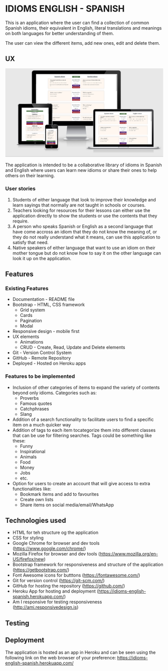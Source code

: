 # IDIOMS ENGLISH - SPANISH

This is an application where the user can find a collection of common Spanish idioms, their equivalent in English, literal translations and meanings on both languages for better understanding of them.

The user can view the different items, add new ones, edit and delete them.

## UX

![Responsive Views of Home Page](/images/idioms-responsive.png)

The application is intended to be a collaborative library of idioms in Spanish and English where users can learn new idioms or share their ones to help others on their learning.

### User stories

1. Students of either language that look to improve their knowledge and learn sayings that normally are not taught in schools or courses.
2. Teachers looking for resources for their lessons can either use the application directly to show the students or use the contents that they require.
3. A person who speaks Spanish or English as a second language that have come accross an idiom that they do not know the meaning of, or they do not really understand what it means, can use this application to satisfy that need.
4. Native speakers of either language that want to use an idiom on their mother tongue but do not know how to say it on the other language can look it up on the application.

## Features

### Existing Features

- Documentation - README file
- Bootstrap - HTML, CSS framework
    - Grid system
    - Cards
    - Pagination
    - Modal
- Responsive design - mobile first
- UX elements
    - Animations
    - CRUD - Create, Read, Update and Delete elements
- Git - Version Control System
- GitHub - Remote Repository
- Deployed - Hosted on Heroku apps

### Features to be implemented

- Inclusion of other categories of items to expand the variety of contents beyond only idioms. Categories such as:
    - Proverbs
    - Famous quotes
    - Catchphrases
    - Slang
- Addition of a search functionality to facilitate users to find a specific item on a much quicker way
- Addition of tags to each item tocategorize them into different classes that can be use for filtering searches. Tags could be something like these:
    - Funny
    - Inspirational
    - Animals
    - Food
    - Money
    - Jobs
    - etc.
- Option for users to create an account that will give access to extra functionalities like:
    - Bookmark items and add to favourites
    - Create own lists
    - Share items on social media/email/WhatsApp

## Technologies used

- HTML for teh structure og the application
- CSS for styling
- Google Chrome for browser and dev tools (https://www.google.com/chrome/)
- Mozilla Firefox for browser and dev tools (https://www.mozilla.org/en-US/firefox/new)
- Bootstrap framework for responsiveness and structure of the application (https://getbootstrap.com/)
- Font Awesome icons for butttons (https://fontawesome.com/)
- Git for version control (https://git-scm.com/)
- GitHub for hosting the repository (https://github.com/)
- Heroku App for hosting and deployment (https://idioms-english-spanish.herokuapp.com/)
- Am I responsive for testing responsiveness (http://ami.responsivedesign.is)

## Testing


## Deployment

The application is hosted as an app in Heroku and can be seen using the following link on the web browser of your preference: https://idioms-english-spanish.herokuapp.com/



